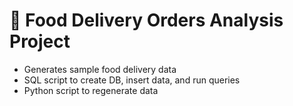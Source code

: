 # 🍕 Food Delivery Orders Analysis Project

- Generates sample food delivery data
- SQL script to create DB, insert data, and run queries
- Python script to regenerate data